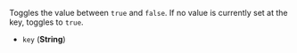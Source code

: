 Toggles the value between `true` and `false`. If no value is currently set at the key, toggles to `true`.

* `key` (**String**)
